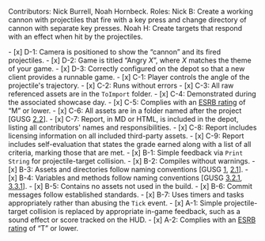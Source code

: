 <p>Contributors: Nick Burrell, Noah Hornbeck.
Roles:
	Nick B: Create a working cannon with projectiles that fire with a key press and change directory
	of cannon with separate key presses.
	Noah H: Create targets that respond with an effect when hit by the projectiles.</p>
- [x] D-1: Camera is positioned to show the “cannon” and its fired projectiles.
- [x] D-2: Game is titled &ldquo;Angry <i>X</i>&rdquo;, where <i>X</i> matches the theme of your game.
- [x] D-3: Correctly configured on the depot so that a new client provides a runnable game.
- [x] C-1: Player controls the angle of the projectile's trajectory.
- [x] C-2: Runs without errors
- [x] C-3: All raw referenced assets are in the <code>ToImport</code> folder.
- [x] C-4: Demonstrated during the associated showcase day.
- [x] C-5: Complies with an <a href="http://www.esrb.org/ratings/">ESRB rating</a> of &ldquo;M&rdquo; or lower.
- [x] C-6: All assets are in a folder named after the project [GUSG&nbsp;<a href="https://github.com/Allar/ue4-style-guide#structure-top-level">2.2</a>].
- [x] C-7: Report, in MD or HTML, is included in the depot, listing all contributors' names and responsibilities.
- [x] C-8: Report includes licensing information on all included third-party assets.
- [x] C-9: Report includes self-evaluation that states the grade earned along with a list of all criteria, marking those that are met.
- [x] B-1: Simple feedback via <code>Print String</code> for projectile-target collision.
- [x] B-2: Compiles without warnings.
- [x] B-3: Assets and directories follow naming conventions [GUSG&nbsp;<a href="https://github.com/Allar/ue4-style-guide#anc">1</a>, <a href="https://github.com/Allar/ue4-style-guide#21-folder-names-">2.1</a>].
- [x] B-4: Variables and methods follow naming conventions [GUSG&nbsp;<a href="https://github.com/Allar/ue4-style-guide#321-naming-">3.2.1</a>, <a href="https://github.com/Allar/ue4-style-guide#321-naming-">3.3.1</a>].
- [x] B-5: Contains no assets not used in the build.
- [x] B-6: Commit messages follow established standards.
- [x] B-7: Uses timers and tasks appropriately rather than abusing the <code>Tick</code> event.
- [x] A-1: Simple projectile-target collision is replaced by appropriate in-game feedback, such as a sound effect or score tracked on the HUD.
- [x] A-2: Complies with an <a href="http://www.esrb.org/ratings/">ESRB rating</a> of &ldquo;T&rdquo; or lower.
